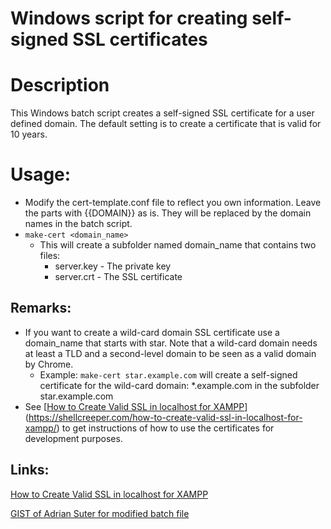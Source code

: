 # Windows script for creating self-signed SSL certificates

# Description

This Windows batch script creates a self-signed SSL certificate for a user defined domain. The default setting is to create a certificate that is valid for 10 years.

# Usage:

* Modify the cert-template.conf file to reflect you own information. Leave the parts with {{DOMAIN}} as is. They will be replaced by the domain names in the batch script.
* `make-cert <domain_name>`
  * This will create a subfolder named domain_name that contains two files:
    * server.key -  The private key
    * server.crt - The SSL certificate

## Remarks:

* If you want to create a wild-card domain SSL certificate use a domain_name that starts with star. Note that a wild-card domain needs at least a TLD and a second-level domain to be seen as a valid domain by Chrome.
  * Example: `make-cert star.example.com` will create a self-signed certificate for the wild-card domain: *.example.com in the subfolder star.example.com
* See [[How to Create Valid SSL in localhost for XAMPP](https://shellcreeper.com/how-to-create-valid-ssl-in-localhost-for-xampp/)](https://shellcreeper.com/how-to-create-valid-ssl-in-localhost-for-xampp/) to get instructions of how to use the certificates for development purposes.

## Links:

[How to Create Valid SSL in localhost for XAMPP](https://shellcreeper.com/how-to-create-valid-ssl-in-localhost-for-xampp/)

[GIST of Adrian Suter for modified batch file](https://gist.github.com/adriansuter/f197dac4cf8570c2214642fa15299c33)








